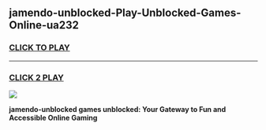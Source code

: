 
## jamendo-unblocked-Play-Unblocked-Games-Online-ua232
<h3>
<a href="https://premium76.site?title=jamendo-unblocked&ref=25A">CLICK TO PLAY</a></h3>
<hr>

<h3>
<a href="https://premium76.site?title=jamendo-unblocked&ref=25A">CLICK 2 PLAY</a>
  
</h3>

<a href="https://premium76.site?title=jamendo-unblocked&ref=25A"><img src="https://clearcache.store/games.png"></a>


**jamendo-unblocked games unblocked: Your Gateway to Fun and Accessible Online Gaming**
